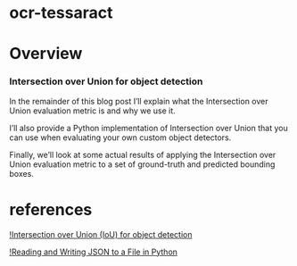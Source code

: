 # ocr-tessaract
 
# Overview
### Intersection over Union for object detection

In the remainder of this blog post I’ll explain what the Intersection over Union evaluation metric is and why we use it.

I’ll also provide a Python implementation of Intersection over Union that you can use when evaluating your own custom object detectors.

Finally, we’ll look at some actual results of applying the Intersection over Union evaluation metric to a set of ground-truth and predicted bounding boxes.



# references
[!Intersection over Union (IoU) for object detection](https://www.pyimagesearch.com/2016/11/07/intersection-over-union-iou-for-object-detection/)

[!Reading and Writing JSON to a File in Python](https://stackabuse.com/reading-and-writing-json-to-a-file-in-python/)